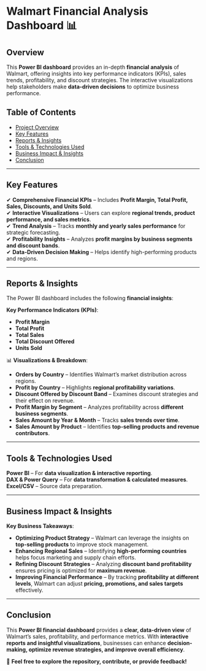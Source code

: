 # Walmart Financial Analysis Dashboard 📊  

## Overview  
This **Power BI dashboard** provides an in-depth **financial analysis** of Walmart, offering insights into key performance indicators (KPIs), sales trends, profitability, and discount strategies. The interactive visualizations help stakeholders make **data-driven decisions** to optimize business performance.  

## Table of Contents  
- [Project Overview](#overview)  
- [Key Features](#key-features)  
- [Reports & Insights](#reports--insights)  
- [Tools & Technologies Used](#tools--technologies-used)  
- [Business Impact & Insights](#business-impact--insights)  
- [Conclusion](#conclusion)  

---

## Key Features  
✔ **Comprehensive Financial KPIs** – Includes **Profit Margin, Total Profit, Sales, Discounts, and Units Sold**.  
✔ **Interactive Visualizations** – Users can explore **regional trends, product performance, and sales metrics**.  
✔ **Trend Analysis** – Tracks **monthly and yearly sales performance** for strategic forecasting.  
✔ **Profitability Insights** – Analyzes **profit margins by business segments and discount bands**.  
✔ **Data-Driven Decision Making** – Helps identify high-performing products and regions.  

---

## Reports & Insights  
The Power BI dashboard includes the following **financial insights**:  

 **Key Performance Indicators (KPIs)**:  
   - **Profit Margin**  
   - **Total Profit**  
   - **Total Sales**  
   - **Total Discount Offered**  
   - **Units Sold**  

📊 **Visualizations & Breakdown**:  
   - **Orders by Country** – Identifies Walmart’s market distribution across regions.  
   - **Profit by Country** – Highlights **regional profitability variations**.  
   - **Discount Offered by Discount Band** – Examines discount strategies and their effect on revenue.  
   - **Profit Margin by Segment** – Analyzes profitability across **different business segments**.  
   - **Sales Amount by Year & Month** – Tracks **sales trends over time**.  
   - **Sales Amount by Product** – Identifies **top-selling products and revenue contributors**.  

---

## Tools & Technologies Used  
 **Power BI** – For **data visualization & interactive reporting**.  
 **DAX & Power Query** – For **data transformation & calculated measures**.  
 **Excel/CSV** – Source data preparation.  

---

## Business Impact & Insights  
 **Key Business Takeaways**:  
- **Optimizing Product Strategy** – Walmart can leverage the insights on **top-selling products** to improve stock management.  
- **Enhancing Regional Sales** – Identifying **high-performing countries** helps focus marketing and supply chain efforts.  
- **Refining Discount Strategies** – Analyzing **discount band profitability** ensures pricing is optimized for **maximum revenue**.  
- **Improving Financial Performance** – By tracking **profitability at different levels**, Walmart can adjust **pricing, promotions, and sales targets** effectively.  

---

## Conclusion  
This **Power BI financial dashboard** provides a **clear, data-driven view** of Walmart’s sales, profitability, and performance metrics. With **interactive reports and insightful visualizations**, businesses can enhance **decision-making, optimize revenue strategies, and improve overall efficiency**.  

🚀 **Feel free to explore the repository, contribute, or provide feedback!**  

